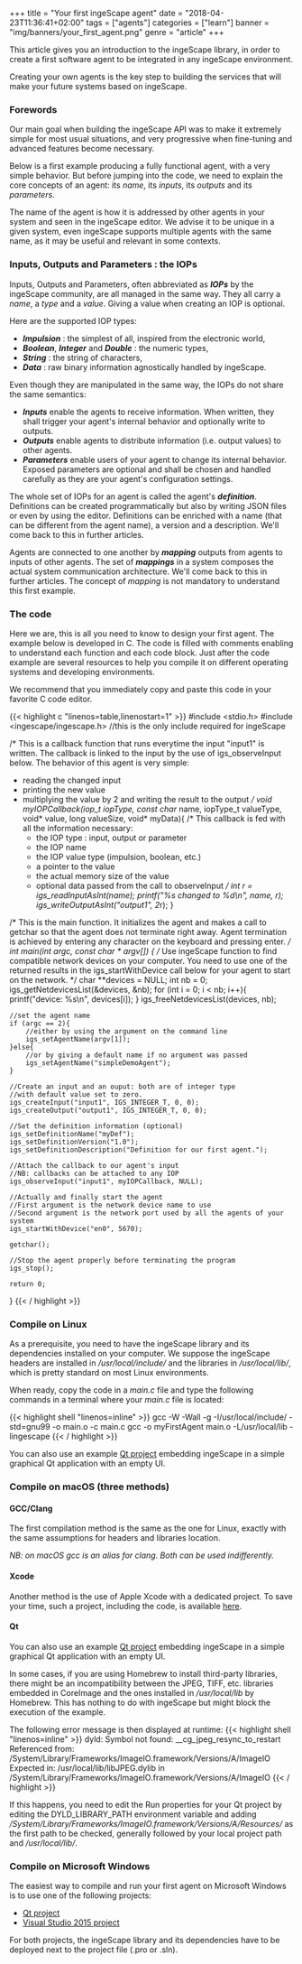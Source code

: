+++
title = "Your first ingeScape agent"
date = "2018-04-23T11:36:41+02:00"
tags = ["agents"]
categories = ["learn"]
banner = "img/banners/your_first_agent.png"
genre = "article"
+++

This article gives you an introduction to the ingeScape library, in order to create a first software agent to be integrated in any ingeScape environment.

Creating your own agents is the key step to building the services that will make your future systems based on ingeScape.

### Forewords

Our main goal when building the ingeScape API was to make it extremely simple for most usual situations, and very progressive when fine-tuning and advanced features become necessary.

Below is a first example producing a fully functional agent, with a very simple behavior. But before jumping into the code, we need to explain the core concepts of an agent: its *name*, its *inputs*, its *outputs* and its *parameters*.

The name of the agent is how it is addressed by other agents in your system and seen in the ingeScape editor. We advise it to be unique in a given system, even ingeScape supports multiple agents with the same name, as it may be useful and relevant in some contexts.


### Inputs, Outputs and Parameters : the IOPs
Inputs, Outputs and Parameters, often abbreviated as ***IOPs*** by the ingeScape community, are all managed in the same way. They all carry a *name*, a *type* and a *value*. Giving a value when creating an IOP is optional.

Here are the supported IOP types:

- ***Impulsion*** : the simplest of all, inspired from the electronic world,
- ***Boolean***, ***Integer*** and ***Double*** : the numeric types,
- ***String*** : the string of characters,
- ***Data*** : raw binary information agnostically handled by ingeScape.

Even though they are manipulated in the same way, the IOPs do not share the same semantics:

- ***Inputs*** enable the agents to receive information. When written, they shall trigger your agent's internal behavior and optionally write to outputs.
- ***Outputs*** enable agents to distribute information (i.e. output values) to other agents.
- ***Parameters*** enable users of your agent to change its internal behavior. Exposed parameters are optional and shall be chosen and handled carefully as they are your agent's configuration settings.

The whole set of IOPs for an agent is called the agent's ***definition***. Definitions can be created programmatically but also by writing JSON files or even by using the editor. Definitions can be enriched with a name (that can be different from the agent name), a version and a description. We'll come back to this in further articles.

Agents are connected to one another by ***mapping*** outputs from agents to inputs of other agents. The set of ***mappings*** in a system composes the actual system communication architecture. We'll come back to this in further articles. The concept of *mapping* is not mandatory to understand this first example.


### The code
Here we are, this is all you need to know to design your first agent. The example below is developed in C. The code is filled with comments enabling to understand each function and each code block. Just after the code example are several resources to help you compile it on different operating systems and developing environments.

We recommend that you immediately copy and paste this code in your favorite C code editor.

{{< highlight c "linenos=table,linenostart=1" >}}
#include <stdio.h>
#include <ingescape/ingescape.h> //this is the only include required for ingeScape

/*
 This is a callback function that runs everytime the
 input "input1" is written. The callback is linked to
 the input by the use of igs_observeInput below.
 The behavior of this agent is very simple:
 - reading the changed input
 - printing the new value
 - multiplying the value by 2 and writing the result to the output
 */
void myIOPCallback(iop_t iopType, const char* name, iopType_t valueType, void* value, long valueSize, void* myData){
    /*
     This callback is fed with all the information necessary:
     - the IOP type : input, output or parameter
     - the IOP name
     - the IOP value type (impulsion, boolean, etc.)
     - a pointer to the value
     - the actual memory size of the value
     - optional data passed from the call to observeInput
     */
    int r = igs_readInputAsInt(name);
    printf("%s changed to %d\n", name, r);
    igs_writeOutputAsInt("output1", 2*r);
}

/*
 This is the main function. It initializes the agent
 and makes a call to getchar so that the agent does
 not terminate right away. Agent termination is achieved
 by entering any character on the keyboard and pressing enter.
 */
int main(int argc, const char * argv[]) {
    /*
     Use ingeScape function to find compatible network devices
     on your computer.
     You need to use one of the returned results in the
     igs_startWithDevice call below for your agent to start
     on the network.
     */
    char **devices = NULL;
    int nb = 0;
    igs_getNetdevicesList(&devices, &nb);
    for (int i = 0; i < nb; i++){
        printf("device: %s\n", devices[i]);
    }
    igs_freeNetdevicesList(devices, nb);

    //set the agent name
    if (argc == 2){
        //either by using the argument on the command line
        igs_setAgentName(argv[1]);
    }else{
        //or by giving a default name if no argument was passed
        igs_setAgentName("simpleDemoAgent");
    }

    //Create an input and an ouput: both are of integer type
    //with default value set to zero.
    igs_createInput("input1", IGS_INTEGER_T, 0, 0);
    igs_createOutput("output1", IGS_INTEGER_T, 0, 0);

    //Set the definition information (optional)
    igs_setDefinitionName("myDef");
    igs_setDefinitionVersion("1.0");
    igs_setDefinitionDescription("Definition for our first agent.");

    //Attach the callback to our agent's input
    //NB: callbacks can be attached to any IOP
    igs_observeInput("input1", myIOPCallback, NULL);

    //Actually and finally start the agent
    //First argument is the network device name to use
    //Second argument is the network port used by all the agents of your system
    igs_startWithDevice("en0", 5670);

    getchar();

    //Stop the agent properly before terminating the program
    igs_stop();

    return 0;
}
{{< / highlight >}}

### Compile on Linux
As a prerequisite, you need to have the ingeScape library and its dependencies installed on your computer. We suppose the ingeScape headers are installed in */usr/local/include/* and the libraries in */usr/local/lib/*, which is pretty standard on most Linux environments.

When ready, copy the code in a *main.c* file and type the following commands in a terminal where your *main.c* file is located:

{{< highlight shell "linenos=inline" >}}
gcc -W -Wall -g -I/usr/local/include/ -std=gnu99 -o main.o -c main.c
gcc -o myFirstAgent main.o -L/usr/local/lib -lingescape
{{< / highlight >}}

You can also use an example [Qt project](/code/firstAgent_Qt.zip) embedding ingeScape in a simple graphical Qt application with an empty UI.

### Compile on macOS (three methods)
#### GCC/Clang
The first compilation method is the same as the one for Linux, exactly with the same assumptions for headers and libraries location.

*NB: on macOS gcc is an alias for clang. Both can be used indifferently.*

#### Xcode
Another method is the use of Apple Xcode with a dedicated project. To save your time, such a project, including the code, is available [here](/code/firstAgent.zip).

#### Qt
You can also use an example [Qt project](/code/firstAgent_Qt.zip) embedding ingeScape in a simple graphical Qt application with an empty UI.

In some cases, if you are using Homebrew to install third-party libraries, there might be an incompatibility between the JPEG, TIFF, etc. libraries embedded in CoreImage and the ones installed in */usr/local/lib* by Homebrew. This has nothing to do with ingeScape but might block the execution of the example.

The following error message is then displayed at runtime:
{{< highlight shell "linenos=inline" >}}
dyld: Symbol not found: __cg_jpeg_resync_to_restart
  Referenced from: /System/Library/Frameworks/ImageIO.framework/Versions/A/ImageIO
  Expected in: /usr/local/lib/libJPEG.dylib
 in /System/Library/Frameworks/ImageIO.framework/Versions/A/ImageIO
{{< / highlight >}}

If this happens, you need to edit the Run properties for your Qt project by editing the DYLD_LIBRARY_PATH environment variable and adding */System/Library/Frameworks/ImageIO.framework/Versions/A/Resources/* as the first path to be checked, generally followed by your local project path and */usr/local/lib/*.

### Compile on Microsoft Windows
The easiest way to compile and run your first agent on Microsoft Windows is to use one of the following projects:

- [Qt project](/code/firstAgent_Qt.zip)
- [Visual Studio 2015 project](/code/firstAgent_VS.zip)

For both projects, the ingeScape library and its dependencies have to be deployed next to the project file (.pro or .sln).
